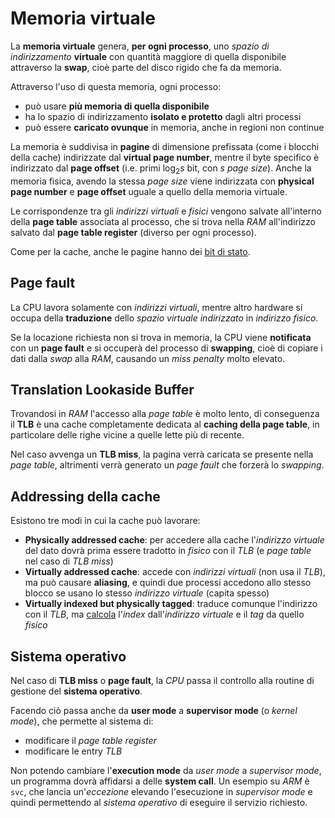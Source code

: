 # Memoria virtuale

La **memoria virtuale** genera, **per ogni processo**, uno _spazio di indirizzamento_ **virtuale** con quantità maggiore di quella disponibile attraverso la **swap**, cioè parte del disco rigido che fa da memoria.

Attraverso l'uso di questa memoria, ogni processo:
- può usare **più memoria di quella disponibile**
- ha lo spazio di indirizzamento **isolato e protetto** dagli altri processi
- può essere **caricato ovunque** in memoria, anche in regioni non continue

La memoria è suddivisa in **pagine** di dimensione prefissata (come i blocchi della cache) indirizzate dal **virtual page number**, mentre il byte specifico è indirizzato dal **page offset** (i.e. primi $\log_2 s$ bit, con $s$ _page size_).
Anche la memoria fisica, avendo la stessa _page size_ viene indirizzata con **physical page number** e **page offset** uguale a quello della memoria virtuale.

Le corrispondenze tra gli _indirizzi virtuali_ e _fisici_ vengono salvate all'interno della **page table** associata al processo, che si trova nella _RAM_ all'indirizzo salvato dal **page table register** (diverso per ogni processo).

Come per la cache, anche le pagine hanno dei [bit di stato](../02/README.md#bit-di-stato).

## Page fault

La CPU lavora solamente con _indirizzi virtuali_, mentre altro hardware si occupa della **traduzione** dello _spazio virtuale indirizzato_ in _indirizzo fisico_.

Se la locazione richiesta non si trova in memoria, la CPU viene **notificata** con un **page fault** e si occuperà del processo di **swapping**, cioè di copiare i dati dalla _swap_ alla _RAM_, causando un _miss penalty_ molto elevato.

## Translation Lookaside Buffer

Trovandosi in _RAM_ l'accesso alla _page table_ è molto lento, di conseguenza il **TLB** è una cache completamente dedicata al **caching della page table**, in particolare delle righe vicine a quelle lette più di recente.

Nel caso avvenga un **TLB miss**, la pagina verrà caricata se presente nella _page table_, altrimenti verrà generato un _page fault_ che forzerà lo _swapping_.

## Addressing della cache

Esistono tre modi in cui la cache può lavorare:
- **Physically addressed cache**: per accedere alla cache l'_indirizzo virtuale_ del dato dovrà prima essere tradotto in _fisico_ con il _TLB_ (e _page table_ nel caso di _TLB miss_)
- **Virtually addressed cache**: accede con _indirizzi virtuali_ (non usa il _TLB_), ma può causare **aliasing**, e quindi due processi accedono allo stesso blocco se usano lo stesso _indirizzo virtuale_ (capita spesso)
- **Virtually indexed but physically tagged**: traduce comunque l'indirizzo con il _TLB_, ma [calcola](../02/README.md#mapping) l'_index_ dall'_indirizzo virtuale_ e il _tag_ da quello _fisico_

## Sistema operativo

Nel caso di **TLB miss** o **page fault**, la _CPU_ passa il controllo alla routine di gestione del **sistema operativo**.

Facendo ciò passa anche da **user mode** a **supervisor mode** (o _kernel mode_), che permette al sistema di:
- modificare il _page table register_
- modificare le entry _TLB_

Non potendo cambiare l'**execution mode** da _user mode_ a _supervisor mode_, un programma dovrà affidarsi a delle **system call**.
Un esempio su _ARM_ è `svc`, che lancia un'_eccezione_ elevando l'esecuzione in _supervisor mode_ e quindi permettendo al _sistema operativo_ di eseguire il servizio richiesto.

